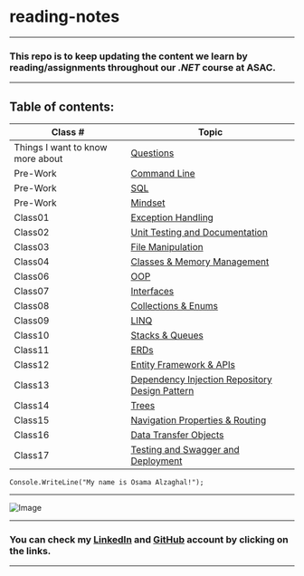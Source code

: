 # reading-notes
---
### This repo is to keep updating the content we learn by reading/assignments throughout our *.NET* course at ASAC.
---
## Table of contents:
| Class # | Topic |
| ----------- | ----------- |
| Things I want to know more about | [Questions](./Topics/Questions) |
| Pre-Work | [Command Line](./Topics/Command-Line) |
| Pre-Work | [SQL](./Topics/SQL) |
| Pre-Work | [Mindset](./Topics/Mindset) |
| Class01 | [Exception Handling](./Topics/Exception&#32;Handling) |
| Class02 | [Unit Testing and Documentation](./Topics/Unit-Testing-and-Documentation) |
| Class03 | [File Manipulation](./Topics/File&#32;Manipulation-System.IO) |
| Class04 | [Classes & Memory Management](./Topics/Classes&#32;&&#32;Memory&#32;Management) |
| Class06 | [OOP](./Topics/OOP) |
| Class07 | [Interfaces](./Topics/Interfaces) |
| Class08 | [Collections & Enums](./Topics/Collections&Enums) |
| Class09 | [LINQ](./Topics/LINQ) |
| Class10 | [Stacks & Queues](./Topics/Stacks&Queues) |
| Class11 | [ERDs](./Topics/ERDs) |
| Class12 | [Entity Framework & APIs](./Topics/Entity_Framework&APIs) |
| Class13 | [Dependency Injection Repository Design Pattern](./Topics/Dependency-Injection&Repository-Design-Pattern) |
| Class14 | [Trees](./Topics/Trees) |
| Class15 | [Navigation Properties & Routing](./Topics/Navigation&#32;Properties&#32;&&#32;Routing) |
| Class16 | [Data Transfer Objects](./Topics/Data-Transfer-Objects) |
| Class17 | [Testing and Swagger and Deployment](./Topics/Testing-and-Swagger-and-Deployment) |


``` 
Console.WriteLine("My name is Osama Alzaghal!");

```
---

![Image](https://intaj.net/wp-content/uploads/2020/08/ASAC-Bilingual-1024x220.png)

---

### **You can check my [LinkedIn](https://www.linkedin.com/in/osama-al-zaghal-374732217/) and  [GitHub](https://github.com/OsamaAlzaghal) account by clicking on the links.**

---

